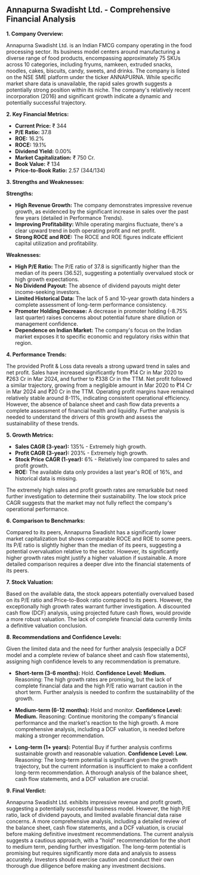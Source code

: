 ## Annapurna Swadisht Ltd. - Comprehensive Financial Analysis

**1. Company Overview:**

Annapurna Swadisht Ltd. is an Indian FMCG company operating in the food processing sector.  Its business model centers around manufacturing a diverse range of food products, encompassing approximately 75 SKUs across 10 categories, including fryums, namkeen, extruded snacks, noodles, cakes, biscuits, candy, sweets, and drinks. The company is listed on the NSE SME platform under the ticker ANNAPURNA.  While specific market share data is unavailable, the rapid sales growth suggests a potentially strong position within its niche.  The company's relatively recent incorporation (2016) and significant growth indicate a dynamic and potentially successful trajectory.

**2. Key Financial Metrics:**

* **Current Price:** ₹ 344
* **P/E Ratio:** 37.8
* **ROE:** 16.2%
* **ROCE:** 19.1%
* **Dividend Yield:** 0.00%
* **Market Capitalization:** ₹ 750 Cr.
* **Book Value:** ₹ 134
* **Price-to-Book Ratio:** 2.57 (344/134)


**3. Strengths and Weaknesses:**

**Strengths:**

* **High Revenue Growth:**  The company demonstrates impressive revenue growth, as evidenced by the significant increase in sales over the past few years (detailed in Performance Trends).
* **Improving Profitability:** While operating margins fluctuate, there's a clear upward trend in both operating profit and net profit.
* **Strong ROCE and ROE:**  The ROCE and ROE figures indicate efficient capital utilization and profitability.

**Weaknesses:**

* **High P/E Ratio:** The P/E ratio of 37.8 is significantly higher than the median of its peers (36.52), suggesting a potentially overvalued stock or high growth expectations.
* **No Dividend Payout:** The absence of dividend payouts might deter income-seeking investors.
* **Limited Historical Data:** The lack of 5 and 10-year growth data hinders a complete assessment of long-term performance consistency.
* **Promoter Holding Decrease:** A decrease in promoter holding (-8.75% last quarter) raises concerns about potential future share dilution or management confidence.
* **Dependence on Indian Market:**  The company's focus on the Indian market exposes it to specific economic and regulatory risks within that region.


**4. Performance Trends:**

The provided Profit & Loss data reveals a strong upward trend in sales and net profit.  Sales have increased significantly from ₹14 Cr in Mar 2020 to ₹263 Cr in Mar 2024, and further to ₹338 Cr in the TTM.  Net profit followed a similar trajectory, growing from a negligible amount in Mar 2020 to ₹14 Cr in Mar 2024 and ₹20 Cr in the TTM.  Operating profit margins have remained relatively stable around 8-11%, indicating consistent operational efficiency.  However, the absence of balance sheet and cash flow data prevents a complete assessment of financial health and liquidity.  Further analysis is needed to understand the drivers of this growth and assess the sustainability of these trends.

**5. Growth Metrics:**

* **Sales CAGR (3-year):** 135% - Extremely high growth.
* **Profit CAGR (3-year):** 203% - Extremely high growth.
* **Stock Price CAGR (1-year):** 6% - Relatively low compared to sales and profit growth.
* **ROE:**  The available data only provides a last year's ROE of 16%, and historical data is missing.

The extremely high sales and profit growth rates are remarkable but need further investigation to determine their sustainability.  The low stock price CAGR suggests that the market may not fully reflect the company's operational performance.

**6. Comparison to Benchmarks:**

Compared to its peers, Annapurna Swadisht has a significantly lower market capitalization but shows comparable ROCE and ROE to some peers.  Its P/E ratio is slightly higher than the median of its peers, suggesting a potential overvaluation relative to the sector.  However, its significantly higher growth rates might justify a higher valuation if sustainable.  A more detailed comparison requires a deeper dive into the financial statements of its peers.

**7. Stock Valuation:**

Based on the available data, the stock appears potentially overvalued based on its P/E ratio and Price-to-Book ratio compared to its peers. However, the exceptionally high growth rates warrant further investigation.  A discounted cash flow (DCF) analysis, using projected future cash flows, would provide a more robust valuation.  The lack of complete financial data currently limits a definitive valuation conclusion.

**8. Recommendations and Confidence Levels:**

Given the limited data and the need for further analysis (especially a DCF model and a complete review of balance sheet and cash flow statements), assigning high confidence levels to any recommendation is premature.

* **Short-term (3-6 months):** Hold.  **Confidence Level: Medium.**  Reasoning:  The high growth rates are promising, but the lack of complete financial data and the high P/E ratio warrant caution in the short term.  Further analysis is needed to confirm the sustainability of the growth.

* **Medium-term (6-12 months):**  Hold and monitor. **Confidence Level: Medium.** Reasoning:  Continue monitoring the company's financial performance and the market's reaction to the high growth.  A more comprehensive analysis, including a DCF valuation, is needed before making a stronger recommendation.

* **Long-term (1+ years):**  Potential Buy if further analysis confirms sustainable growth and reasonable valuation. **Confidence Level: Low.** Reasoning: The long-term potential is significant given the growth trajectory, but the current information is insufficient to make a confident long-term recommendation.  A thorough analysis of the balance sheet, cash flow statements, and a DCF valuation are crucial.


**9. Final Verdict:**

Annapurna Swadisht Ltd. exhibits impressive revenue and profit growth, suggesting a potentially successful business model. However, the high P/E ratio, lack of dividend payouts, and limited available financial data raise concerns.  A more comprehensive analysis, including a detailed review of the balance sheet, cash flow statements, and a DCF valuation, is crucial before making definitive investment recommendations.  The current analysis suggests a cautious approach, with a "hold" recommendation for the short to medium term, pending further investigation.  The long-term potential is promising but requires significantly more data and analysis to assess accurately.  Investors should exercise caution and conduct their own thorough due diligence before making any investment decisions.
